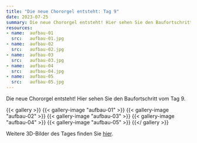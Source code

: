 ```yaml
---
title: "Die neue Chororgel entsteht: Tag 9"
date: 2023-07-25
summary: Die neue Chororgel entsteht! Hier sehen Sie den Baufortschritt vom Tag 9.
resources:
- name:  aufbau-01
  src:   aufbau-01.jpg
- name:  aufbau-02
  src:   aufbau-02.jpg
- name:  aufbau-03
  src:   aufbau-03.jpg
- name:  aufbau-04
  src:   aufbau-04.jpg
- name:  aufbau-05
  src:   aufbau-05.jpg
---
```


<div class="clearfix"></div>

Die neue Chororgel entsteht! Hier sehen Sie den Baufortschritt vom Tag 9.

{{< gallery >}}
{{< gallery-image "aufbau-01" >}}
{{< gallery-image "aufbau-02" >}}
{{< gallery-image "aufbau-03" >}}
{{< gallery-image "aufbau-04" >}}
{{< gallery-image "aufbau-05" >}}
{{</ gallery >}}

Weitere 3D-Bilder des Tages finden Sie [hier](https://gopro.com/v/NNNpB4Pvw8O17).